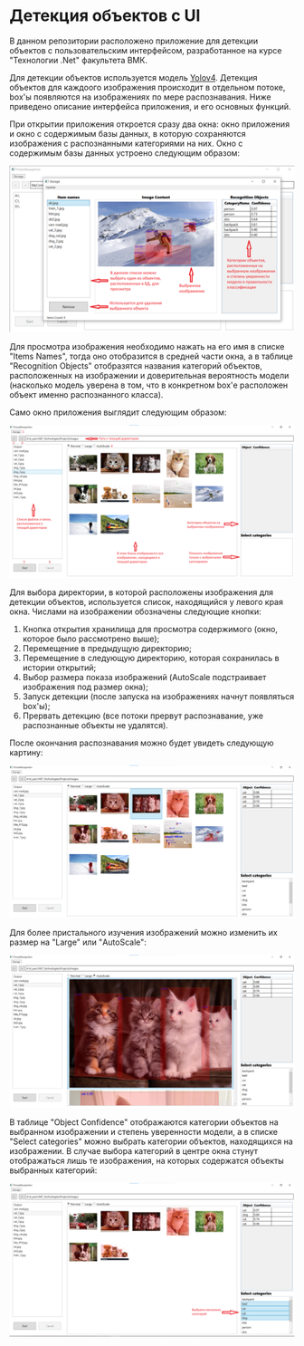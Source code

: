 # Детекция объектов с UI

В данном репозитории расположено приложение для детекции объектов с пользовательским интерфейсом, 
разработанное на курсе "Технологии .Net" факультета ВМК. 

Для детекции объектов используется модель [Yolov4](https://github.com/onnx/models). Детекция объектов
для каждоого изображения происходит в отдельном потоке, box'ы появляются на изображениях по мере 
распознавания. Ниже приведено описание интерфейса приложения, и его основных функций.

При открытии приложения откроется сразу два окна: окно приложения и окно с содержимым базы данных, 
в которую сохраняются изображения с распознанными категориями на них. Окно с содержимым базы данных
устроено следующим образом:

![](pictures/DB.png)

Для просмотра изображения необходимо нажать на его имя в списке "Items Names", тогда оно отобразится
в средней части окна, а в таблице "Recognition Objects" отобразятся названия категорий объектов, 
расположенных на изображении и доверительная вероятность модели (насколько модель уверена в том, что
в конкретном box'е расположен объект именно распознанного класса).

Само окно приложения выглядит следующим образом:

![](pictures/App_1.png)

Для выбора директории, в которой расположены изображения для детекции объектов, используется список,
находящийся у левого края окна.
Числами на изображении обозначены следующие кнопки:
1. Кнопка открытия хранилища для просмотра содержимого (окно, которое было рассмотрено выше);
2. Перемещение в предыдущую директорию;
3. Перемещение в следующую директорию, которая сохранилась в истории открытий;
4. Выбор размера показа изображений (AutoScale подстраивает изображения под размер окна);
5. Запуск детекции (после запуска на изображениях начнут появляться box'ы);
6. Прервать детекцию (все потоки прервут распознавание, уже распознанные объекты не удалятся).

После окончания распознавания можно будет увидеть следующую картину:

![](pictures/App_2.png)

Для более пристального изучения изображений можно изменить их размер на "Large" или "AutoScale":

![](pictures/App_3.png)

В таблице "Object Confidence" отображаются категории объектов на выбранном изображении и степень
уверенности модели, а в списке "Select categories" можно выбрать категории объектов, находящихся
на изображении. В случае выбора категорий в центре окна стунут отображаться лишь те изображения,
на которых содержатся объекты выбранных категорий:

![](pictures/App_5.png)
